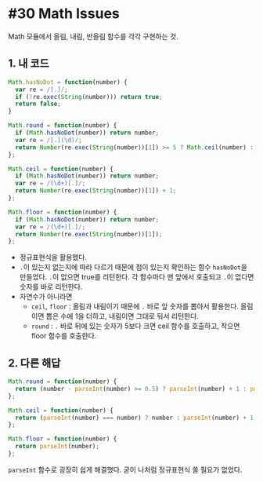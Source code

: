 # #30 Math Issues

Math 모듈에서 올림, 내림, 반올림 함수를 각각 구현하는 것.

## 1. 내 코드

```js
Math.hasNoDot = function(number) {
  var re = /[.]/;
  if (!re.exec(String(number))) return true;
  return false;
}

Math.round = function(number) {
  if (Math.hasNoDot(number)) return number;
  var re = /[.](\d)/;  
  return Number(re.exec(String(number))[1]) >= 5 ? Math.ceil(number) : Math.floor(number);
};

Math.ceil = function(number) {
  if (Math.hasNoDot(number)) return number;
  var re = /(\d+)[.]/;
  return Number(re.exec(String(number))[1]) + 1;
};

Math.floor = function(number) {
  if (Math.hasNoDot(number)) return number;
  var re = /(\d+)[.]/;
  return Number(re.exec(String(number))[1]);
};
```

- 정규표현식을 활용했다.
- `.`이 있는지 없는지에 따라 다르기 때문에 점이 있는지 확인하는 함수 `hasNoDot`을 만들었다. `.`이 없으면 true를 리턴한다. 각 함수마다 맨 앞에서 호출되고 `.`이 없다면 숫자를 바로 리턴한다.
- 자연수가 아니라면
    + `ceil`, `floor` : 올림과 내림이기 때문에 `.` 바로 앞 숫자를 뽑아서 활용한다. 올림이면 뽑은 수에 1을 더하고, 내림이면 그대로 둬서 리턴한다.
    + `round` : `.` 바로 뒤에 있는 숫자가 5보다 크면 ceil 함수를 호출하고, 작으면 floor 함수를 호출한다.

## 2. 다른 해답

```js
Math.round = function(number) {
  return (number - parseInt(number) >= 0.5) ? parseInt(number) + 1 : parseInt(number) ;
};

Math.ceil = function(number) {
  return (parseInt(number) === number) ? number : parseInt(number) + 1;
};

Math.floor = function(number) {
  return parseInt(number);
};
```

`parseInt` 함수로 굉장히 쉽게 해결했다. 굳이 나처럼 정규표현식 쓸 필요가 없었다.

